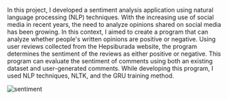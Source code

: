 In this project, I developed a sentiment analysis application using natural language processing (NLP) techniques. With the increasing use of social media in recent years, the need to analyze opinions shared on social media has been growing. In this context, I aimed to create a program that can analyze whether people's written opinions are positive or negative. Using user reviews collected from the Hepsiburada website, the program determines the sentiment of the reviews as either positive or negative. This program can evaluate the sentiment of comments using both an existing dataset and user-generated comments. While developing this program, I used NLP techniques, NLTK, and the GRU training method.

![sentiment](https://github.com/sevinozcn/Sentiment-Analsis/assets/79862833/bfb3af17-a120-4035-b9fc-6b49101c34a7)
